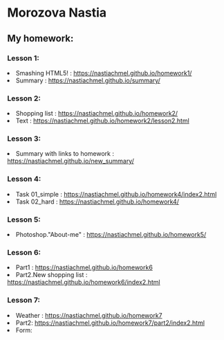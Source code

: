<h1>Morozova Nastia</h1>

<h2>My homework:</h2>

<h3>Lesson 1:</h3>

<li>Smashing HTML5! : <a href="https://nastiachmel.github.io/homework1/">https://nastiachmel.github.io/homework1/</a>
<li>Summary : <a href="https://nastiachmel.github.io/summary/">https://nastiachmel.github.io/summary/</a>
 
<h3>Lesson 2:</h3>
 
 <li>Shopping list :  <a href="https://nastiachmel.github.io/homework2/">https://nastiachmel.github.io/homework2/</a>
  <li>Text : <a href="https://nastiachmel.github.io/homework2/lesson2.html">https://nastiachmel.github.io/homework2/lesson2.html</a>
  
  <h3>Lesson 3:</h3>
  
  <li> Summary with links to homework : <a href="https://nastiachmel.github.io/new_summary/">https://nastiachmel.github.io/new_summary/</a>
  
  <h3>Lesson 4:</h3>
    
   <li>Task 01_simple : <a href="https://nastiachmel.github.io/homework4/index2.html">https://nastiachmel.github.io/homework4/index2.html</a>
   <li>Task 02_hard : <a href="https://nastiachmel.github.io/homework4/">https://nastiachmel.github.io/homework4/</a>
    
   <h3>Lesson 5:</h3>
   
   <li>Photoshop."About-me" : <a href="https://nastiachmel.github.io/homework5/">https://nastiachmel.github.io/homework5/</a>
 
<h3>Lesson 6:</h3>

<li>Part1 : <a href="https://nastiachmel.github.io/homework6/">https://nastiachmel.github.io/homework6</a>
<li>Part2.New shopping list : <a href="https://nastiachmel.github.io/homework6/index2.html">https://nastiachmel.github.io/homework6/index2.html</a>

<h3>Lesson 7:</h3>

<li>Weather : <a href="https://nastiachmel.github.io/homework7/">https://nastiachmel.github.io/homework7</a>
<li>Part2: <a href="https://nastiachmel.github.io/homework7/part2/index2.html">https://nastiachmel.github.io/homework7/part2/index2.html</a>
<li>Form: <a href="
